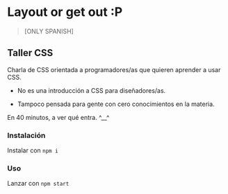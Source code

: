 # Layout or get out :P

> [ONLY SPANISH]

## Taller CSS

Charla de CSS orientada a programadores/as que quieren aprender a usar CSS.

* No es una introducción a CSS para diseñadores/as.

* Tampoco pensada para gente con cero conocimientos en la materia.

En 40 minutos, a ver qué entra. ^__^

### Instalación
Instalar con `npm i`

### Uso
Lanzar con `npm start`
